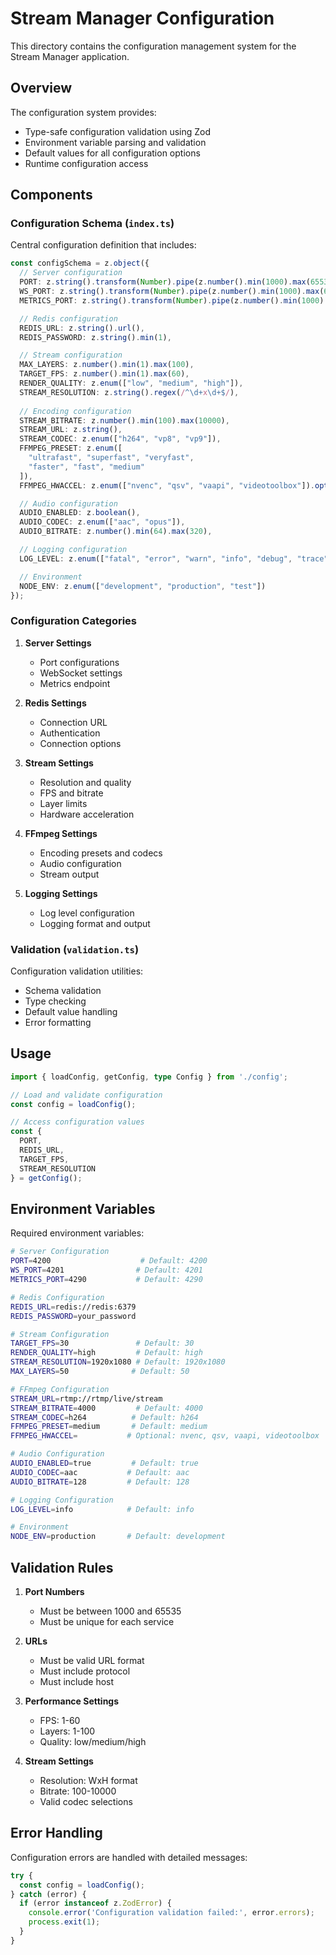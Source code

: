 # Stream Manager Configuration

This directory contains the configuration management system for the Stream Manager application.

## Overview

The configuration system provides:
- Type-safe configuration validation using Zod
- Environment variable parsing and validation
- Default values for all configuration options
- Runtime configuration access

## Components

### Configuration Schema (`index.ts`)

Central configuration definition that includes:

```typescript
const configSchema = z.object({
  // Server configuration
  PORT: z.string().transform(Number).pipe(z.number().min(1000).max(65535)),
  WS_PORT: z.string().transform(Number).pipe(z.number().min(1000).max(65535)),
  METRICS_PORT: z.string().transform(Number).pipe(z.number().min(1000).max(65535)),

  // Redis configuration
  REDIS_URL: z.string().url(),
  REDIS_PASSWORD: z.string().min(1),

  // Stream configuration
  MAX_LAYERS: z.number().min(1).max(100),
  TARGET_FPS: z.number().min(1).max(60),
  RENDER_QUALITY: z.enum(["low", "medium", "high"]),
  STREAM_RESOLUTION: z.string().regex(/^\d+x\d+$/),
  
  // Encoding configuration
  STREAM_BITRATE: z.number().min(100).max(10000),
  STREAM_URL: z.string(),
  STREAM_CODEC: z.enum(["h264", "vp8", "vp9"]),
  FFMPEG_PRESET: z.enum([
    "ultrafast", "superfast", "veryfast",
    "faster", "fast", "medium"
  ]),
  FFMPEG_HWACCEL: z.enum(["nvenc", "qsv", "vaapi", "videotoolbox"]).optional(),

  // Audio configuration
  AUDIO_ENABLED: z.boolean(),
  AUDIO_CODEC: z.enum(["aac", "opus"]),
  AUDIO_BITRATE: z.number().min(64).max(320),

  // Logging configuration
  LOG_LEVEL: z.enum(["fatal", "error", "warn", "info", "debug", "trace"]),

  // Environment
  NODE_ENV: z.enum(["development", "production", "test"])
});
```

### Configuration Categories

1. **Server Settings**
   - Port configurations
   - WebSocket settings
   - Metrics endpoint

2. **Redis Settings**
   - Connection URL
   - Authentication
   - Connection options

3. **Stream Settings**
   - Resolution and quality
   - FPS and bitrate
   - Layer limits
   - Hardware acceleration

4. **FFmpeg Settings**
   - Encoding presets and codecs
   - Audio configuration
   - Stream output

5. **Logging Settings**
   - Log level configuration
   - Logging format and output

### Validation (`validation.ts`)

Configuration validation utilities:
- Schema validation
- Type checking
- Default value handling
- Error formatting

## Usage

```typescript
import { loadConfig, getConfig, type Config } from './config';

// Load and validate configuration
const config = loadConfig();

// Access configuration values
const {
  PORT,
  REDIS_URL,
  TARGET_FPS,
  STREAM_RESOLUTION
} = getConfig();
```

## Environment Variables

Required environment variables:

```bash
# Server Configuration
PORT=4200                    # Default: 4200
WS_PORT=4201                # Default: 4201
METRICS_PORT=4290           # Default: 4290

# Redis Configuration
REDIS_URL=redis://redis:6379
REDIS_PASSWORD=your_password

# Stream Configuration
TARGET_FPS=30               # Default: 30
RENDER_QUALITY=high         # Default: high
STREAM_RESOLUTION=1920x1080 # Default: 1920x1080
MAX_LAYERS=50              # Default: 50

# FFmpeg Configuration
STREAM_URL=rtmp://rtmp/live/stream
STREAM_BITRATE=4000         # Default: 4000
STREAM_CODEC=h264          # Default: h264
FFMPEG_PRESET=medium       # Default: medium
FFMPEG_HWACCEL=           # Optional: nvenc, qsv, vaapi, videotoolbox

# Audio Configuration
AUDIO_ENABLED=true         # Default: true
AUDIO_CODEC=aac           # Default: aac
AUDIO_BITRATE=128         # Default: 128

# Logging Configuration
LOG_LEVEL=info            # Default: info

# Environment
NODE_ENV=production       # Default: development
```

## Validation Rules

1. **Port Numbers**
   - Must be between 1000 and 65535
   - Must be unique for each service

2. **URLs**
   - Must be valid URL format
   - Must include protocol
   - Must include host

3. **Performance Settings**
   - FPS: 1-60
   - Layers: 1-100
   - Quality: low/medium/high

4. **Stream Settings**
   - Resolution: WxH format
   - Bitrate: 100-10000
   - Valid codec selections

## Error Handling

Configuration errors are handled with detailed messages:

```typescript
try {
  const config = loadConfig();
} catch (error) {
  if (error instanceof z.ZodError) {
    console.error('Configuration validation failed:', error.errors);
    process.exit(1);
  }
}
``` 